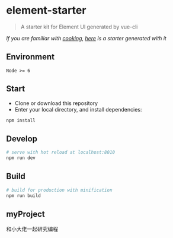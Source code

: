 
# element-starter

> A starter kit for Element UI generated by vue-cli

*If you are familiar with [cooking](https://github.com/elemefe/cooking), [here](https://github.com/ElementUI/element-cooking-starter) is a starter generated with it*

## Environment

`Node >= 6`

## Start

 - Clone or download this repository
 - Enter your local directory, and install dependencies:

``` bash
npm install

```

## Develop

``` bash
# serve with hot reload at localhost:8010
npm run dev
```

## Build

``` bash
# build for production with minification
npm run build
```

## myProject
和小大佬一起研究编程

